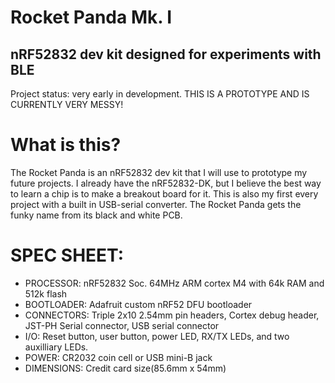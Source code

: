 # Rocket Panda Mk. I

## nRF52832 dev kit designed for experiments with BLE

Project status: very early in development. THIS IS A PROTOTYPE AND IS CURRENTLY VERY MESSY!

# What is this?
The Rocket Panda is an nRF52832 dev kit that I will use to prototype my future projects. I already have the nRF52832-DK, but I believe the best way to learn a chip is to make a breakout board for it. This is also my first every project with a built in USB-serial converter. The Rocket Panda gets the funky name from its black and white PCB.

# SPEC SHEET:
- PROCESSOR: nRF52832 Soc. 64MHz ARM cortex M4 with 64k RAM and 512k flash
- BOOTLOADER: Adafruit custom nRF52 DFU bootloader
- CONNECTORS: Triple 2x10 2.54mm pin headers, Cortex debug header, JST-PH Serial connector, USB serial connector
- I/O: Reset button, user button, power LED, RX/TX LEDs, and two auxilliary LEDs.
- POWER: CR2032 coin cell or USB mini-B jack
- DIMENSIONS: Credit card size(85.6mm x 54mm)
